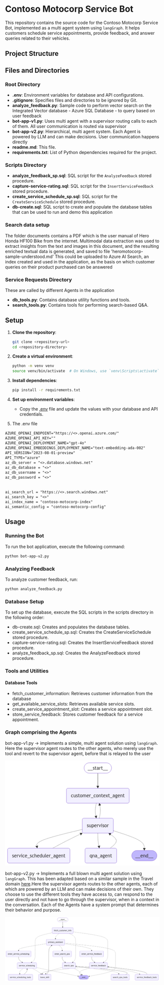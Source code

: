 # Contoso Motocorp Service Bot

This repository contains the source code for the Contoso Motocorp Service Bot, implemented as a multi agent system using `langGraph`.
It helps customers schedule service appointments, provide feedback, and answer queries related to their vehicles.

## Project Structure

## Files and Directories

### Root Directory

- **.env**: Environment variables for database and API configurations.
- **.gitignore**: Specifies files and directories to be ignored by Git.
- **analyze_feedback.py**: Sample code to perform vector search on the Integrated Vector database - Azure SQL Database - to query based on user feedback
- **bot-app-v1.py**: Uses multi agent with a supervisor routing calls to each of them. All user communication is routed via supervisor
- **bot-app-v2.py**: Hierarchical, multi agent system. Each Agent is powered by LLM and can make decisions. User communication happens directly
- **readme.md**: This file.
- **requirements.txt**: List of Python dependencies required for the project.

### Scripts Directory

- **analyze_feedback_sp.sql**: SQL script for the `AnalyzeFeedback` stored procedure.
- **capture-service-rating.sql**: SQL script for the `InsertServiceFeedback` stored procedure.
- **create_service_schedule_sp.sql**: SQL script for the `CreateServiceSchedule` stored procedure. 
- **db-create.sql**: SQL script to create and populate the database tables that can be used to run and demo this application

### Search data setup

The folder documents contains a PDF which is the user manual of Hero Honda HF100 Bike from the internet. Multimodal data extraction was used to extract insights from the text and images in this document, and the resulting enriched textual data is generated, and saved to file 'heromotocorp-sample-understood.md'
This could be uploaded to Azure AI Search, an index created and used in the application, as the basis on which customer queries on their product purchased can be answered

### Service Requests Directory

These are called by different Agents in the application

- **db_tools.py**: Contains database utility functions and tools. 
- **search_tools.py**: Contains tools for performing search-based Q&A.

## Setup

1. **Clone the repository**:
    ```sh
    git clone <repository-url>
    cd <repository-directory>
    ```

2. **Create a virtual environment**:
    ```sh
    python -m venv venv
    source venv/bin/activate  # On Windows, use `venv\Scripts\activate`
    ```

3. **Install dependencies**:
    ```sh
    pip install -r requirements.txt
    ```

4. **Set up environment variables**:
    - Copy the [.env](http://_vscodecontentref_/13) file and update the values with your database and API credentials.

5. The .env file

```
AZURE_OPENAI_ENDPOINT="https://<>.openai.azure.com/"
AZURE_OPENAI_API_KEY=""
AZURE_OPENAI_DEPLOYMENT_NAME="gpt-4o"
AZURE_OPENAI_EMBEDDINGS_DEPLOYMENT_NAME="text-embedding-ada-002"
API_VERSION="2023-08-01-preview"
API_TYPE="azure"
az_db_server = "<>.database.windows.net"
az_db_database = "<>"
az_db_username = "<>"
az_db_password = "<>"


ai_search_url = "https://<>.search.windows.net"
ai_search_key = "<>"
ai_index_name = "contoso-motocorp-index"
ai_semantic_config = "contoso-motocorp-config"
```

## Usage

### Running the Bot

To run the bot application, execute the following command:

```sh
python bot-app-v2.py
```

### Analyzing Feedback
To analyze customer feedback, run:

```sh
python analyze_feedback.py
```

### Database Setup

To set up the database, execute the SQL scripts in the scripts directory in the following order:

- db-create.sql: Creates and populates the database tables.
- create_service_schedule_sp.sql: Creates the CreateServiceSchedule stored procedure.
- capture-service-rating.sql: Creates the InsertServiceFeedback stored procedure.
- analyze_feedback_sp.sql: Creates the AnalyzeFeedback stored procedure.




### Tools and Utilities
#### Database Tools

- fetch_customer_information: Retrieves customer information from the database
- get_available_service_slots: Retrieves available service slots.
- create_service_appointment_slot: Creates a service appointment slot.
- store_service_feedback: Stores customer feedback for a service appointment.


### Graph comprising the Agents

bot-app-v1.py -> implements a simple, multi agent solution using `langGraph`. Here the supervisor agent routes to the other agents, who merely use the tool and revert to the supervisor agent, before that is relayed to the user

![Contoso Motocorp Service Bot](graph_bot_app_v1.png)


bot-app-v2.py -> Implements a full blown multi agent solution using `langGraph`. This has been adapted based on a similar sample in the Travel domain [here](https://langchain-ai.github.io/langgraph/tutorials/customer-support/customer-support/#conversation).Here the supervisor agents routes to the other agents, each of which are powered by an LLM and can make decisions of their own. They choose to use the different tools they have access to, can respond to the user directly and not have to go through the supervisor, when in a context in the conversation. Each of the Agents have a system prompt that determines their behavior and purpose.

![Contoso Motocorp Service Bot](graph_bot_app_v2.png)
